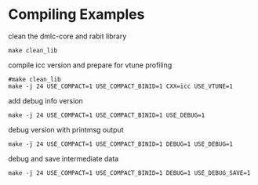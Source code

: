 Compiling Examples
===================


clean the dmlc-core and rabit library

```
make clean_lib
```

compile icc version and prepare for vtune profiling

```
#make clean_lib
make -j 24 USE_COMPACT=1 USE_COMPACT_BINID=1 CXX=icc USE_VTUNE=1
```

add debug info version

```
make -j 24 USE_COMPACT=1 USE_COMPACT_BINID=1 USE_DEBUG=1
```

debug version with printmsg output

```
make -j 24 USE_COMPACT=1 USE_COMPACT_BINID=1 DEBUG=1 USE_DEBUG=1
```

debug and save intermediate data

```
make -j 24 USE_COMPACT=1 USE_COMPACT_BINID=1 DEBUG=1 USE_DEBUG_SAVE=1
```


